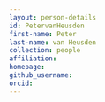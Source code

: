 ```yaml
---
layout: person-details
id: PetervanHeusden
first-name: Peter
last-name: van Heusden
collection: people
affiliation:
homepage:
github_username: 
orcid:
---
```

